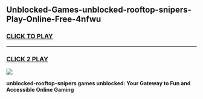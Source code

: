 
## Unblocked-Games-unblocked-rooftop-snipers-Play-Online-Free-4nfwu
<h3>
<a href="https://premium76.site?title=unblocked-rooftop-snipers&ref=26A">CLICK TO PLAY</a></h3>
<hr>

<h3>
<a href="https://premium76.site?title=unblocked-rooftop-snipers&ref=26A">CLICK 2 PLAY</a>
  
</h3>

<a href="https://premium76.site?title=unblocked-rooftop-snipers&ref=26A"><img src="https://clearcache.store/games.png"></a>


**unblocked-rooftop-snipers games unblocked: Your Gateway to Fun and Accessible Online Gaming**
